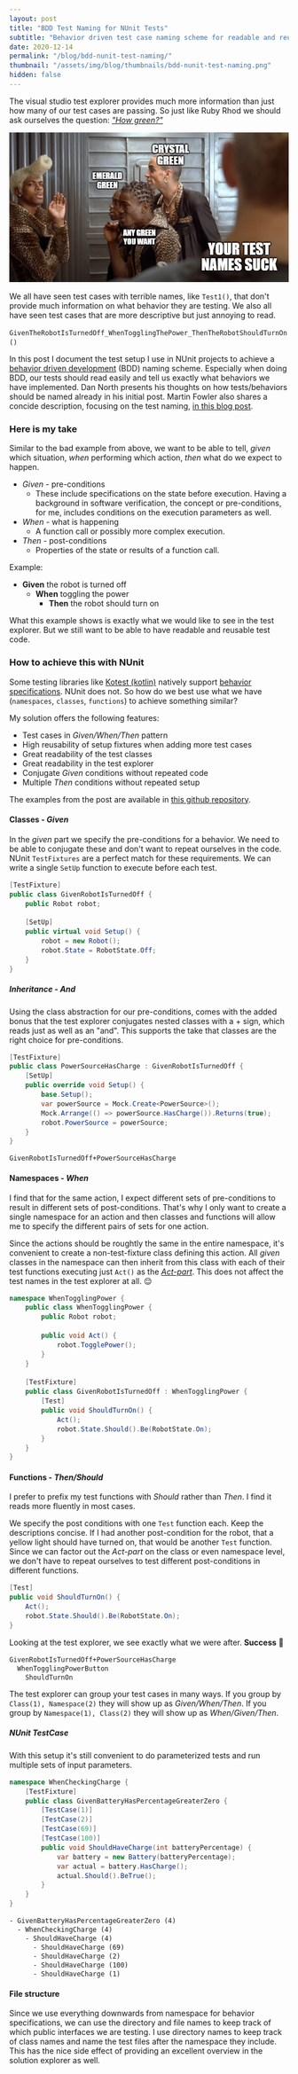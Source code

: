 ```yaml
---
layout: post
title: "BDD Test Naming for NUnit Tests"
subtitle: "Behavior driven test case naming scheme for readable and reusable test cases"
date: 2020-12-14
permalink: "/blog/bdd-nunit-test-naming/"
thumbnail: "/assets/img/blog/thumbnails/bdd-nunit-test-naming.png"
hidden: false
---
```


The visual studio test explorer provides much more information than just how many
of our test cases are passing.
So just like Ruby Rhod we should ask ourselves the question: [*"How green?"*](https://youtu.be/B5_VQuNwims?t=112)

<div class="blog-post-img-header-container">
<img src="/assets/img/blog/bdd-nunit-test-naming/your-test-names-suck.png" class="blog-post-img-header"/>
<div class="blog-post-img-header-shadow">
</div>
</div>

We all have seen test cases with terrible names, like `Test1()`, that don't provide much 
information on what behavior they are testing.
We also all have seen test cases that are more descriptive but just annoying to read. 

`GivenTheRobotIsTurnedOff_WhenTogglingThePower_ThenTheRobotShouldTurnOn()`

In this post I document the test setup I use in NUnit projects to achieve a
[behavior driven development](https://dannorth.net/introducing-bdd/) (BDD) naming scheme.
Especially when doing BDD, our tests should read easily and tell us exactly what behaviors 
we have implemented.
Dan North presents his thoughts on how tests/behaviors should be named already in his initial
post.
Martin Fowler also shares a concide description, focusing on the test naming,
[in this blog post](https://martinfowler.com/bliki/GivenWhenThen.html).

### Here is my take

Similar to the bad example from above, we want to be able to tell, *given* which situation,
*when* performing which action, *then* what do we expect to happen.

* *Given* - pre-conditions
  * These include specifications on the state before execution.
    Having a background in software verification, the concept or pre-conditions,
    for me, includes conditions on the execution parameters as well.
* *When* - what is happening
  * A function call or possibly more complex execution.
* *Then* - post-conditions
  * Properties of the state or results of a function call.

Example:

* **Given** the robot is turned off
  * **When** toggling the power
    * **Then** the robot should turn on

What this example shows is exactly what we would like to see in the test explorer.
But we still want to be able to have readable and reusable test code.

### How to achieve this with NUnit

Some testing libraries like
[Kotest (kotlin)](https://github.com/kotest/kotest) natively support [behavior specifications](https://github.com/kotest/kotest/blob/master/doc/styles.md#behavior-spec).
NUnit does not.
So how do we best use what we have (`namespaces`, `classes`, `functions`) to achieve 
something similar?

My solution offers the following features:
* Test cases in *Given/When/Then* pattern
* High reusability of setup fixtures when adding more test cases
* Great readability of the test classes
* Great readability in the test explorer
* Conjugate *Given* conditions without repeated code
* Multiple *Then* conditions without repeated setup

The examples from the post are available in [this github repository](https://github.com/timonla/robot-test-project).

#### Classes - *Given*

In the *given* part we specify the pre-conditions for a behavior.
We need to be able to conjugate these and don't want to repeat ourselves in the code.
NUnit `TestFixtures` are a perfect match for these requirements.
We can write a single `SetUp` function to execute before each test.

```c#
[TestFixture]
public class GivenRobotIsTurnedOff {
    public Robot robot;

    [SetUp]
    public virtual void Setup() {
        robot = new Robot();
        robot.State = RobotState.Off;
    }
}
```

##### Inheritance - *And*

Using the class abstraction for our pre-conditions, comes with the added bonus that the test
explorer conjugates nested classes with a + sign, which reads just as well as an "and".
This supports the take that classes are the right choice for pre-conditions.

```c#
[TestFixture]
public class PowerSourceHasCharge : GivenRobotIsTurnedOff {
    [SetUp]
    public override void Setup() {
        base.Setup();
        var powerSource = Mock.Create<PowerSource>();
        Mock.Arrange(() => powerSource.HasCharge()).Returns(true);
        robot.PowerSource = powerSource;
    }
}
```

```
GivenRobotIsTurnedOff+PowerSourceHasCharge
```

#### Namespaces - *When*

I find that for the same action, I expect different sets of pre-conditions to result in
different sets of post-conditions.
That's why I only want to create a single namespace for an action and then classes and
functions will allow me to specify the different pairs of sets for one action.

Since the actions should be roughtly the same in the entire namespace, it's convenient
to create a non-test-fixture class defining this action.
All *given* classes in the namespace can then inherit from this class with each of their 
test functions executing just `Act()` as the [*Act-part*](https://docs.microsoft.com/en-us/visualstudio/test/unit-test-basics?view=vs-2019#write-your-tests).
This does not affect the test names in the test explorer at all. 😌

```c#
namespace WhenTogglingPower {
    public class WhenTogglingPower {
        public Robot robot;

        public void Act() {
            robot.TogglePower();
        }
    }

    [TestFixture]
    public class GivenRobotIsTurnedOff : WhenTogglingPower {
        [Test]
        public void ShouldTurnOn() {
            Act();
            robot.State.Should().Be(RobotState.On);
        }
    }
}
```

#### Functions - *Then/Should*

I prefer to prefix my test functions with *Should* rather than *Then*.
I find it reads more fluently in most cases.

We specify the post conditions with one `Test` function each.
Keep the descriptions concise.
If I had another post-condition for the robot, that a yellow light should have turned on,
that would be another `Test` function.
Since we can factor out the *Act-part* on the class or even namespace level, we don't 
have to repeat ourselves to test different post-conditions in different functions.

```c#
[Test]
public void ShouldTurnOn() {
    Act();
    robot.State.Should().Be(RobotState.On);
}
```

Looking at the test explorer, we see exactly what we were after. **Success** 🕺

```
GivenRobotIsTurnedOff+PowerSourceHasCharge
  WhenTogglingPowerButton
    ShouldTurnOn
```

The test explorer can group your test cases in many ways.
If you group by `Class(1), Namespace(2)` they will show up as *Given/When/Then*.
If you group by `Namespace(1), Class(2)` they will show up as *When/Given/Then*.

##### NUnit TestCase

With this setup it's still convenient to do parameterized tests and run multiple sets of input
parameters.

```c#
namespace WhenCheckingCharge {
    [TestFixture]
    public class GivenBatteryHasPercentageGreaterZero {
        [TestCase(1)]
        [TestCase(2)]
        [TestCase(69)]
        [TestCase(100)]
        public void ShouldHaveCharge(int batteryPercentage) {
            var battery = new Battery(batteryPercentage);
            var actual = battery.HasCharge();
            actual.Should().BeTrue();
        }
    }
}
```

```
- GivenBatteryHasPercentageGreaterZero (4)
  -️ WhenCheckingCharge (4)
    -️ ShouldHaveCharge (4)
      -️ ShouldHaveCharge (69)
      -️ ShouldHaveCharge (2)
      -️ ShouldHaveCharge (100)
      -️ ShouldHaveCharge (1)
```

#### File structure

Since we use everything downwards from namespace for behavior specifications,
we can use the directory and file names to keep track of which public interfaces we 
are testing.
I use directory names to keep track of class names and name the test files after the 
namespace they include.
This has the nice side effect of providing an excellent overview in the solution explorer as well.
